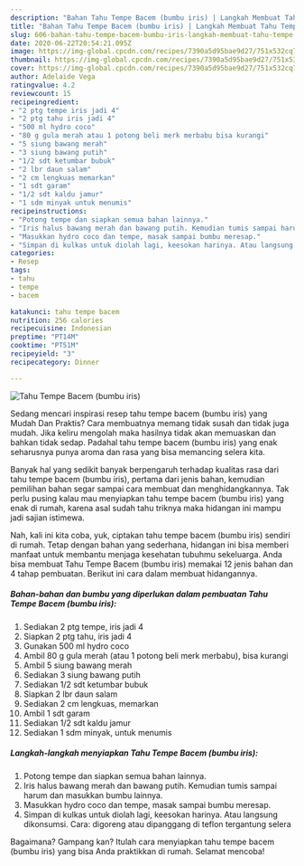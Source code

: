 ```yaml
---
description: "Bahan Tahu Tempe Bacem (bumbu iris) | Langkah Membuat Tahu Tempe Bacem (bumbu iris) Yang Sedap"
title: "Bahan Tahu Tempe Bacem (bumbu iris) | Langkah Membuat Tahu Tempe Bacem (bumbu iris) Yang Sedap"
slug: 606-bahan-tahu-tempe-bacem-bumbu-iris-langkah-membuat-tahu-tempe-bacem-bumbu-iris-yang-sedap
date: 2020-06-22T20:54:21.095Z
image: https://img-global.cpcdn.com/recipes/7390a5d95bae9d27/751x532cq70/tahu-tempe-bacem-bumbu-iris-foto-resep-utama.jpg
thumbnail: https://img-global.cpcdn.com/recipes/7390a5d95bae9d27/751x532cq70/tahu-tempe-bacem-bumbu-iris-foto-resep-utama.jpg
cover: https://img-global.cpcdn.com/recipes/7390a5d95bae9d27/751x532cq70/tahu-tempe-bacem-bumbu-iris-foto-resep-utama.jpg
author: Adelaide Vega
ratingvalue: 4.2
reviewcount: 15
recipeingredient:
- "2 ptg tempe iris jadi 4"
- "2 ptg tahu iris jadi 4"
- "500 ml hydro coco"
- "80 g gula merah atau 1 potong beli merk merbabu bisa kurangi"
- "5 siung bawang merah"
- "3 siung bawang putih"
- "1/2 sdt ketumbar bubuk"
- "2 lbr daun salam"
- "2 cm lengkuas memarkan"
- "1 sdt garam"
- "1/2 sdt kaldu jamur"
- "1 sdm minyak untuk menumis"
recipeinstructions:
- "Potong tempe dan siapkan semua bahan lainnya."
- "Iris halus bawang merah dan bawang putih. Kemudian tumis sampai harum dan masukkan bumbu lainnya."
- "Masukkan hydro coco dan tempe, masak sampai bumbu meresap."
- "Simpan di kulkas untuk diolah lagi, keesokan harinya. Atau langsung dikonsumsi. Cara: digoreng atau dipanggang di teflon tergantung selera"
categories:
- Resep
tags:
- tahu
- tempe
- bacem

katakunci: tahu tempe bacem 
nutrition: 256 calories
recipecuisine: Indonesian
preptime: "PT14M"
cooktime: "PT51M"
recipeyield: "3"
recipecategory: Dinner

---
```



![Tahu Tempe Bacem (bumbu iris)](https://img-global.cpcdn.com/recipes/7390a5d95bae9d27/751x532cq70/tahu-tempe-bacem-bumbu-iris-foto-resep-utama.jpg)

Sedang mencari inspirasi resep tahu tempe bacem (bumbu iris) yang Mudah Dan Praktis? Cara membuatnya memang tidak susah dan tidak juga mudah. Jika keliru mengolah maka hasilnya tidak akan memuaskan dan bahkan tidak sedap. Padahal tahu tempe bacem (bumbu iris) yang enak seharusnya punya aroma dan rasa yang bisa memancing selera kita.



Banyak hal yang sedikit banyak berpengaruh terhadap kualitas rasa dari tahu tempe bacem (bumbu iris), pertama dari jenis bahan, kemudian pemilihan bahan segar sampai cara membuat dan menghidangkannya. Tak perlu pusing kalau mau menyiapkan tahu tempe bacem (bumbu iris) yang enak di rumah, karena asal sudah tahu triknya maka hidangan ini mampu jadi sajian istimewa.


Nah, kali ini kita coba, yuk, ciptakan tahu tempe bacem (bumbu iris) sendiri di rumah. Tetap dengan bahan yang sederhana, hidangan ini bisa memberi manfaat untuk membantu menjaga kesehatan tubuhmu sekeluarga. Anda bisa membuat Tahu Tempe Bacem (bumbu iris) memakai 12 jenis bahan dan 4 tahap pembuatan. Berikut ini cara dalam membuat hidangannya.

<!--inarticleads1-->

##### Bahan-bahan dan bumbu yang diperlukan dalam pembuatan Tahu Tempe Bacem (bumbu iris):

1. Sediakan 2 ptg tempe, iris jadi 4
1. Siapkan 2 ptg tahu, iris jadi 4
1. Gunakan 500 ml hydro coco
1. Ambil 80 g gula merah (atau 1 potong beli merk merbabu), bisa kurangi
1. Ambil 5 siung bawang merah
1. Sediakan 3 siung bawang putih
1. Sediakan 1/2 sdt ketumbar bubuk
1. Siapkan 2 lbr daun salam
1. Sediakan 2 cm lengkuas, memarkan
1. Ambil 1 sdt garam
1. Sediakan 1/2 sdt kaldu jamur
1. Sediakan 1 sdm minyak, untuk menumis




<!--inarticleads2-->

##### Langkah-langkah menyiapkan Tahu Tempe Bacem (bumbu iris):

1. Potong tempe dan siapkan semua bahan lainnya.
1. Iris halus bawang merah dan bawang putih. Kemudian tumis sampai harum dan masukkan bumbu lainnya.
1. Masukkan hydro coco dan tempe, masak sampai bumbu meresap.
1. Simpan di kulkas untuk diolah lagi, keesokan harinya. Atau langsung dikonsumsi. Cara: digoreng atau dipanggang di teflon tergantung selera




Bagaimana? Gampang kan? Itulah cara menyiapkan tahu tempe bacem (bumbu iris) yang bisa Anda praktikkan di rumah. Selamat mencoba!
